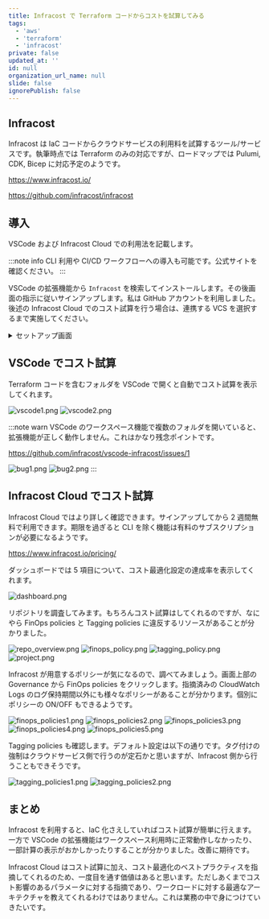 ```yaml
---
title: Infracost で Terraform コードからコストを試算してみる
tags:
  - 'aws'
  - 'terraform'
  - 'infracost'
private: false
updated_at: ''
id: null
organization_url_name: null
slide: false
ignorePublish: false
---
```


## Infracost

Infracost は IaC コードからクラウドサービスの利用料を試算するツール/サービスです。執筆時点では Terraform のみの対応ですが、ロードマップでは Pulumi, CDK, Bicep に対応予定のようです。

https://www.infracost.io/

https://github.com/infracost/infracost

## 導入

VSCode および Infracost Cloud での利用法を記載します。

:::note info
CLI 利用や CI/CD ワークフローへの導入も可能です。公式サイトを確認ください。
:::

VSCode の拡張機能から `Infracost` を検索してインストールします。その後画面の指示に従いサインアップします。私は GitHub アカウントを利用しました。後述の Infracost Cloud でのコスト試算を行う場合は、連携する VCS を選択するまで実施してください。

<details><summary>セットアップ画面</summary>

![vscode_install.png](https://qiita-image-store.s3.ap-northeast-1.amazonaws.com/0/3852183/c6ce6d5a-ff05-d5b9-1cb6-1f5ecfda1a67.png)
![login.png](https://qiita-image-store.s3.ap-northeast-1.amazonaws.com/0/3852183/805dab31-d40c-c1ee-04f3-3eb3a6270a47.png)
![integrations.png](https://qiita-image-store.s3.ap-northeast-1.amazonaws.com/0/3852183/83a9a781-f801-8dc5-e556-0e4c179a1300.png)
</details>

## VSCode でコスト試算

Terraform コードを含むフォルダを VSCode で開くと自動でコスト試算を表示してくれます。

![vscode1.png](https://qiita-image-store.s3.ap-northeast-1.amazonaws.com/0/3852183/06bcff0e-65b5-ba63-62f6-f9574af965a8.png)
![vscode2.png](https://qiita-image-store.s3.ap-northeast-1.amazonaws.com/0/3852183/2e437f6e-29b6-761f-11ea-f40c2cd51ace.png)

:::note warn
VSCode のワークスペース機能で複数のフォルダを開いていると、拡張機能が正しく動作しません。これはかなり残念ポイントです。

https://github.com/infracost/vscode-infracost/issues/1

![bug1.png](https://qiita-image-store.s3.ap-northeast-1.amazonaws.com/0/3852183/710141f8-dfa8-c95b-b80e-2315af0337ae.png)
![bug2.png](https://qiita-image-store.s3.ap-northeast-1.amazonaws.com/0/3852183/9fbe35b9-de1a-05d8-5b14-24ff15d26630.png)
:::

## Infracost Cloud でコスト試算

Infracost Cloud ではより詳しく確認できます。サインアップしてから 2 週間無料で利用できます。期限を過ぎると CLI を除く機能は有料のサブスクリプションが必要になるようです。

https://www.infracost.io/pricing/

ダッシュボードでは 5 項目について、コスト最適化設定の達成率を表示してくれます。

![dashboard.png](https://qiita-image-store.s3.ap-northeast-1.amazonaws.com/0/3852183/1ad0cf6c-89bd-75b0-9636-96a9c9772023.png)

リポジトリを調査してみます。もちろんコスト試算はしてくれるのですが、なにやら FinOps policies と Tagging policies に違反するリソースがあることが分かりました。

![repo_overview.png](https://qiita-image-store.s3.ap-northeast-1.amazonaws.com/0/3852183/2ce98c84-6362-4b27-00c1-c6efe4f24bcd.png)
![finops_policy.png](https://qiita-image-store.s3.ap-northeast-1.amazonaws.com/0/3852183/ae0193a9-43e2-065e-a102-d59e7dda9290.png)
![tagging_policy.png](https://qiita-image-store.s3.ap-northeast-1.amazonaws.com/0/3852183/1a3c90f1-3326-c0b9-d0eb-d61d34b6c965.png)
![project.png](https://qiita-image-store.s3.ap-northeast-1.amazonaws.com/0/3852183/0dcb0f70-bf36-18e6-e40b-5861afedd8e5.png)

Infracost が用意するポリシーが気になるので、調べてみましょう。画面上部の Governance から FinOps policies をクリックします。指摘済みの CloudWatch Logs のログ保持期間以外にも様々なポリシーがあることが分かります。個別にポリシーの ON/OFF もできるようです。

![finops_policies1.png](https://qiita-image-store.s3.ap-northeast-1.amazonaws.com/0/3852183/b941445d-3bb6-7bbf-3941-2f770c01682e.png)
![finops_policies2.png](https://qiita-image-store.s3.ap-northeast-1.amazonaws.com/0/3852183/499fac10-d92b-0521-c104-babc5b9eae24.png)
![finops_policies3.png](https://qiita-image-store.s3.ap-northeast-1.amazonaws.com/0/3852183/94fe59d5-12b4-1655-bccf-be5cc5679adb.png)
![finops_policies4.png](https://qiita-image-store.s3.ap-northeast-1.amazonaws.com/0/3852183/6d7b51f9-83ee-906e-c42d-c5216e4fb1af.png)
![finops_policies5.png](https://qiita-image-store.s3.ap-northeast-1.amazonaws.com/0/3852183/728ed92f-105a-7fae-ed85-13cb7901ab1e.png)

Tagging policies も確認します。デフォルト設定は以下の通りです。タグ付けの強制はクラウドサービス側で行うのが定石かと思いますが、Infracost 側から行うこともできそうです。

![tagging_policies1.png](https://qiita-image-store.s3.ap-northeast-1.amazonaws.com/0/3852183/f3112153-5aef-ed22-369f-74b8226b235a.png)
![tagging_policies2.png](https://qiita-image-store.s3.ap-northeast-1.amazonaws.com/0/3852183/3e13654f-cdc2-ca93-b3f5-2c6bcd440e83.png)

## まとめ

Infracost を利用すると、IaC 化さえしていればコスト試算が簡単に行えます。一方で VSCode の拡張機能はワークスペース利用時に正常動作しなかったり、一部計算の表示がおかしかったりすることが分かりました。改善に期待です。

Infracost Cloud はコスト試算に加え、コスト最適化のベストプラクティスを指摘してくれるのため、一度目を通す価値はあると思います。ただしあくまでコスト影響のあるパラメータに対する指摘であり、ワークロードに対する最適なアーキテクチャを教えてくれるわけではありません。これは業務の中で身につけていきたいです。
